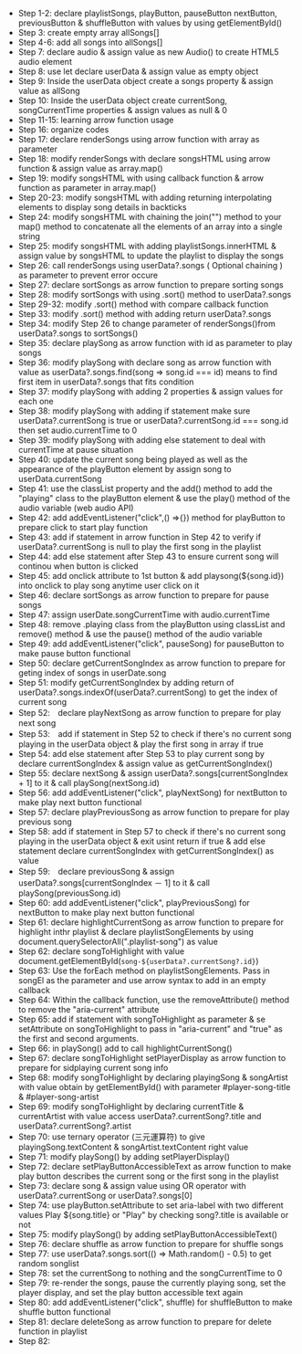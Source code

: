 - Step 1-2: declare playlistSongs, playButton, pauseButton nextButton, previousButton & shuffleButton with values by using getElementById()
- Step 3: create empty array allSongs[]
- Step 4-6: add all songs into allSongs[]
- Step 7: declare audio & assign value as new Audio() to create HTML5 audio element
- Step 8: use let declare userData & assign value as empty object 
- Step 9: Inside the userData object create a songs property & assign value as allSong
- Step 10: Inside the userData object create currentSong, songCurrentTime properties & assign values as null & 0
- Step 11-15: learning arrow function usage
- Step 16: organize codes
- Step 17: declare renderSongs using arrow function with array as parameter
- Step 18: modify renderSongs with declare songsHTML using arrow function & assign value as array.map()
- Step 19: modify songsHTML with using callback function & arrow function as parameter in array.map()
- Step 20-23: modify songsHTML with adding returning interpolating elements to display song details in backticks
- Step 24: modify songsHTML with chaining the join("") method to your map() method to concatenate all the elements of an array into a single string
- Step 25: modify songsHTML with adding playlistSongs.innerHTML & assign value by songsHTML to update the playlist to display the songs
- Step 26: call renderSongs using userData?.songs ( Optional chaining ) as parameter to prevent error occure
- Step 27: declare sortSongs as arrow function to prepare sorting songs
- Step 28: modify sortSongs with using .sort() method to userData?.songs
- Step 29-32: modify .sort() method with compare callback function
- Step 33: modify .sort() method with adding return userData?.songs
- Step 34: modify Step 26 to change parameter of renderSongs()from userData?.songs to sortSongs()
- Step 35: declare playSong as arrow function with id as parameter to play songs
- Step 36: modify playSong with declare song as arrow function with value as userData?.songs.find(song => song.id === id) means to find first item in userData?.songs that fits condition 
- Step 37: modify playSong with adding 2 properties & assign values for each one 
- Step 38: modify playSong with adding if statement make sure userData?.currentSong is true or userData?.currentSong.id === song.id then set audio.currentTime to 0
- Step 39: modify playSong with adding else statement to deal with currentTime at pause situation
- Step 40: update the current song being played as well as the appearance of the playButton element by assign song to userData.currentSong
- Step 41: use the classList property and the add() method to add the "playing" class to the playButton element & use the play() method of the audio variable (web audio API)
- Step 42: add addEventListener("click",() =>{}) method for playButton to prepare click to start play function
- Step 43: add if statement in arrow function in Step 42 to verify if userData?.currentSong is null to play the first song in the playlist
- Step 44: add else statement after Step 43 to ensure current song will continou when button is clicked
- Step 45: add onclick attribute to 1st button & add playsong(${song.id}) into onclick to play song anytime user click on it
- Step 46: declare sortSongs as arrow function to prepare for pause songs
- Step 47: assign userDate.songCurrentTime with audio.currentTime  
- Step 48: remove .playing class from the playButton using classList and remove() method & use the pause() method of the audio variable
- Step 49:  add addEventListener("click", pauseSong) for pauseButton to make pause button functional
- Step 50: declare getCurrentSongIndex as arrow function to prepare for geting index of songs in userDate.song
- Step 51: modify getCurrentSongIndex by adding return of userData?.songs.indexOf(userData?.currentSong) to get the index of current song 
- Step 52:　declare playNextSong as arrow function to prepare for play next song
- Step 53:　add if statement in Step 52 to check if there's no current song playing in the userData object & play the first song in array if true
- Step 54: add else statement after Step 53 to play current song by declare currentSongIndex & assign value as getCurrentSongIndex()
- Step 55: declare nextSong & assign userData?.songs[currentSongIndex + 1] to it & call playSong(nextSong.id)
- Step 56: add addEventListener("click", playNextSong) for nextButton  to make play next button functional
- Step 57: declare playPreviousSong as arrow function to prepare for play previous song
- Step 58: add if statement in Step 57 to check if there's no current song playing in the userData object & exit  usint return  if true & add else statement declare currentSongIndex with getCurrentSongIndex() as value
- Step 59:　declare previousSong & assign userData?.songs[currentSongIndex － 1] to it & call playSong(previousSong.id)
- Step 60: add addEventListener("click", playPreviousSong) for nextButton  to make play next button functional
- Step 61: declare highlightCurrentSong as arrow function to prepare for highlight inthr playlist & declare playlistSongElements by using document.querySelectorAll(".playlist-song") as value
- Step 62: declare songToHighlight with value document.getElementById(`song-${userData?.currentSong?.id}`)
- Step 63: Use the forEach method on playlistSongElements. Pass in songEl as the parameter and use arrow syntax to add in an empty callback
- Step 64: Within the callback function, use the removeAttribute() method to remove the "aria-current" attribute
- Step 65: add if statement with songToHighlight as parameter & se setAttribute on songToHighlight to pass in "aria-current" and "true" as the first and second arguments.
- Step 66: in playSong() add to call highlightCurrentSong()
- Step 67: declare songToHighlight setPlayerDisplay as arrow function to prepare for sidplaying current song info 
- Step 68: modify songToHighlight by declaring playingSong & songArtist with value obtain by getElementById() with parameter #player-song-title & #player-song-artist
- Step 69: modify songToHighlight by declaring currentTitle & currentArtist with value access userData?.currentSong?.title and userData?.currentSong?.artist
- Step 70: use ternary operator (三元運算符) to give playingSong.textContent & songArtist.textContent right value
- Step 71: modify playSong() by adding setPlayerDisplay()
- Step 72: declare setPlayButtonAccessibleText as arrow function to make play button describes the current song or the first song in the playlist 
- Step 73: declare song & assign value using OR operator with userData?.currentSong or userData?.songs[0]
- Step 74: use playButton.setAttribute to set aria-label with two different values Play ${song.title} or "Play" by checking song?.title is available or not
- Step 75: modify playSong() by adding setPlayButtonAccessibleText()
- Step 76: declare shuffle as arrow function to prepare for shuffle songs
- Step 77: use userData?.songs.sort(() => Math.random() - 0.5) to get random songlist
- Step 78: set the currentSong to nothing and the songCurrentTime to 0
- Step 79: re-render the songs, pause the currently playing song, set the player display, and set the play button accessible text again
- Step 80: add addEventListener("click", shuffle) for shuffleButton to make shuffle button functional
- Step 81: declare deleteSong as arrow function to prepare for delete function in playlist
- Step 82: 

